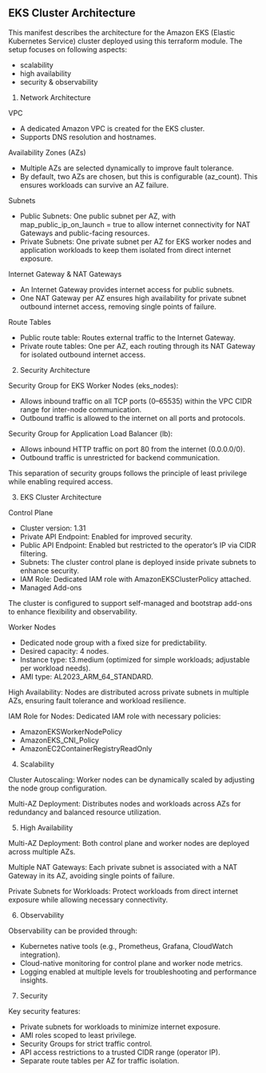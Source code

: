 ## EKS Cluster Architecture

This manifest describes the architecture for the Amazon EKS (Elastic Kubernetes Service) cluster deployed using this terraform module. The setup focuses on following aspects:
- scalability 
- high availability
- security & observability

1. Network Architecture


VPC
- A dedicated Amazon VPC is created for the EKS cluster.
- Supports DNS resolution and hostnames.


Availability Zones (AZs)
- Multiple AZs are selected dynamically to improve fault tolerance. 
- By default, two AZs are chosen, but this is configurable (az_count). This ensures workloads can survive an AZ failure.


Subnets
- Public Subnets: One public subnet per AZ, with map_public_ip_on_launch = true to allow internet connectivity for NAT Gateways and public-facing resources.
- Private Subnets: One private subnet per AZ for EKS worker nodes and application workloads to keep them isolated from direct internet exposure.


Internet Gateway & NAT Gateways
- An Internet Gateway provides internet access for public subnets.
- One NAT Gateway per AZ ensures high availability for private subnet outbound internet access, removing single points of failure.


Route Tables
- Public route table: Routes external traffic to the Internet Gateway.
- Private route tables: One per AZ, each routing through its NAT Gateway for isolated outbound internet access.


2. Security Architecture


Security Group for EKS Worker Nodes (eks_nodes):
- Allows inbound traffic on all TCP ports (0–65535) within the VPC CIDR range for inter-node communication.
- Outbound traffic is allowed to the internet on all ports and protocols.


Security Group for Application Load Balancer (lb):
- Allows inbound HTTP traffic on port 80 from the internet (0.0.0.0/0).
- Outbound traffic is unrestricted for backend communication.


This separation of security groups follows the principle of least privilege while enabling required access.


3. EKS Cluster Architecture


Control Plane
- Cluster version: 1.31
- Private API Endpoint: Enabled for improved security.
- Public API Endpoint: Enabled but restricted to the operator’s IP via CIDR filtering.
- Subnets: The cluster control plane is deployed inside private subnets to enhance security.
- IAM Role: Dedicated IAM role with AmazonEKSClusterPolicy attached.
- Managed Add-ons


The cluster is configured to support self-managed and bootstrap add-ons to enhance flexibility and observability.


Worker Nodes
- Dedicated node group with a fixed size for predictability.
- Desired capacity: 4 nodes.
- Instance type: t3.medium (optimized for simple workloads; adjustable per workload needs).
- AMI type: AL2023_ARM_64_STANDARD.


High Availability:
Nodes are distributed across private subnets in multiple AZs, ensuring fault tolerance and workload resilience.


IAM Role for Nodes:
Dedicated IAM role with necessary policies:
- AmazonEKSWorkerNodePolicy
- AmazonEKS_CNI_Policy
- AmazonEC2ContainerRegistryReadOnly


4. Scalability


Cluster Autoscaling:
Worker nodes can be dynamically scaled by adjusting the node group configuration.


Multi-AZ Deployment:
Distributes nodes and workloads across AZs for redundancy and balanced resource utilization.


5. High Availability


Multi-AZ Deployment:
Both control plane and worker nodes are deployed across multiple AZs.


Multiple NAT Gateways:
Each private subnet is associated with a NAT Gateway in its AZ, avoiding single points of failure.


Private Subnets for Workloads:
Protect workloads from direct internet exposure while allowing necessary connectivity.


6. Observability


Observability can be provided through:
- Kubernetes native tools (e.g., Prometheus, Grafana, CloudWatch integration).
- Cloud-native monitoring for control plane and worker node metrics.
- Logging enabled at multiple levels for troubleshooting and performance insights.


7. Security


Key security features:
- Private subnets for workloads to minimize internet exposure.
- AMI roles scoped to least privilege.
- Security Groups for strict traffic control.
- API access restrictions to a trusted CIDR range (operator IP).
- Separate route tables per AZ for traffic isolation.